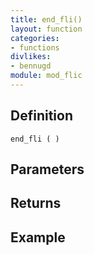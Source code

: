 ```yaml
---
title: end_fli()
layout: function
categories:
- functions
divlikes:
- bennugd
module: mod_flic
---
```


## Definition

    end_fli ( )

## Parameters

## Returns

## Example

